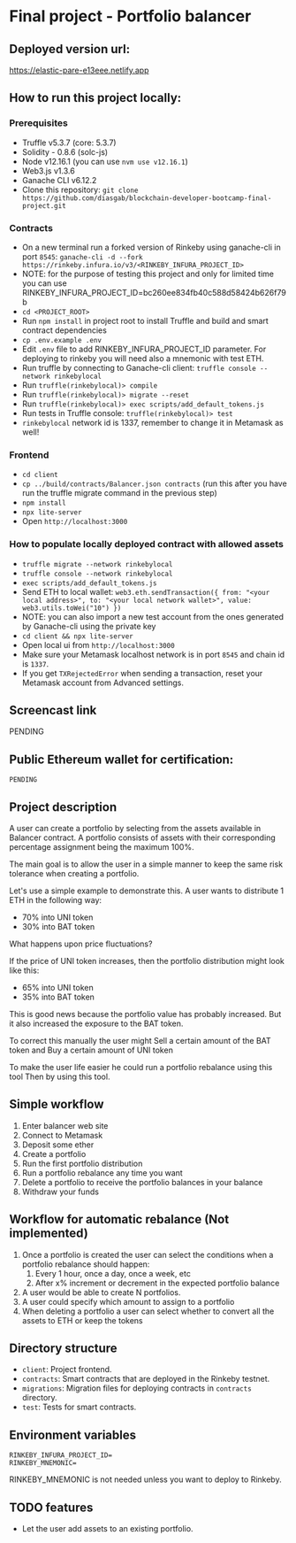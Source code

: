 # Final project - Portfolio balancer

## Deployed version url:

https://elastic-pare-e13eee.netlify.app

## How to run this project locally:

### Prerequisites

- Truffle v5.3.7 (core: 5.3.7)
- Solidity - 0.8.6 (solc-js)
- Node v12.16.1 (you can use `nvm use v12.16.1`)
- Web3.js v1.3.6
- Ganache CLI v6.12.2
- Clone this repository: `git clone https://github.com/diasgab/blockchain-developer-bootcamp-final-project.git`

### Contracts

- On a new terminal run a forked version of Rinkeby using ganache-cli in port `8545`: `ganache-cli -d --fork https://rinkeby.infura.io/v3/<RINKEBY_INFURA_PROJECT_ID>`
- NOTE: for the purpose of testing this project and only for limited time you can use RINKEBY_INFURA_PROJECT_ID=bc260ee834fb40c588d58424b626f79b
- `cd <PROJECT_ROOT>`
- Run `npm install` in project root to install Truffle and build and smart contract dependencies
- `cp .env.example .env`
- Edit `.env` file to add RINKEBY_INFURA_PROJECT_ID parameter. For deploying to rinkeby you will need also a mnemonic with test ETH.
- Run truffle by connecting to Ganache-cli client: `truffle console --network rinkebylocal`
- Run `truffle(rinkebylocal)> compile`
- Run `truffle(rinkebylocal)> migrate --reset`
- Run `truffle(rinkebylocal)> exec scripts/add_default_tokens.js`
- Run tests in Truffle console: `truffle(rinkebylocal)> test`
- `rinkebylocal` network id is 1337, remember to change it in Metamask as well!

### Frontend

- `cd client`
- `cp ../build/contracts/Balancer.json contracts` (run this after you have run the truffle migrate command in the previous step)
- `npm install`
- `npx lite-server`
- Open `http://localhost:3000`

### How to populate locally deployed contract with allowed assets

- `truffle migrate --network rinkebylocal`
- `truffle console --network rinkebylocal`
- `exec scripts/add_default_tokens.js`
- Send ETH to local wallet: `web3.eth.sendTransaction({ from: "<your local address>", to: "<your local network wallet>", value: web3.utils.toWei("10") })`
- NOTE: you can also import a new test account from the ones generated by Ganache-cli using the private key
- `cd client && npx lite-server`
- Open local ui from `http://localhost:3000`
- Make sure your Metamask localhost network is in port `8545` and chain id is `1337`.
- If you get `TXRejectedError` when sending a transaction, reset your Metamask account from Advanced settings.

## Screencast link

PENDING

## Public Ethereum wallet for certification:

`PENDING`

## Project description

A user can create a portfolio by selecting from the assets available in Balancer contract. A portfolio consists of assets with their corresponding percentage assignment being the maximum 100%.

The main goal is to allow the user in a simple manner to keep the same risk tolerance when creating a portfolio.

Let's use a simple example to demonstrate this. A user wants to distribute 1 ETH in the following way:
- 70% into UNI token
- 30% into BAT token

What happens upon price fluctuations?

If the price of UNI token increases, then the portfolio distribution might look like this:
- 65% into UNI token
- 35% into BAT token

This is good news because the portfolio value has probably increased. But it also increased the exposure to the BAT token.

To correct this manually the user might Sell a certain amount of the BAT token and Buy a certain amount of UNI token

To make the user life easier he could run a portfolio rebalance using this tool Then by using this tool.

## Simple workflow

1. Enter balancer web site
2. Connect to Metamask
3. Deposit some ether
4. Create a portfolio
5. Run the first portfolio distribution
6. Run a portfolio rebalance any time you want
7. Delete a portfolio to receive the portfolio balances in your balance
8. Withdraw your funds

## Workflow for automatic rebalance (Not implemented)

1. Once a portfolio is created the user can select the conditions when a portfolio rebalance should happen:
   1. Every 1 hour, once a day, once a week, etc
   2. After x% increment or decrement in the expected portfolio balance
2. A user would be able to create N portfolios.
3. A user could specify which amount to assign to a portfolio
4. When deleting a portfolio a user can select whether to convert all the assets to ETH or keep the tokens

## Directory structure

- `client`: Project frontend.
- `contracts`: Smart contracts that are deployed in the Rinkeby testnet.
- `migrations`: Migration files for deploying contracts in `contracts` directory.
- `test`: Tests for smart contracts.

## Environment variables

```
RINKEBY_INFURA_PROJECT_ID=
RINKEBY_MNEMONIC=
```
RINKEBY_MNEMONIC is not needed unless you want to deploy to Rinkeby.

## TODO features

- Let the user add assets to an existing portfolio.